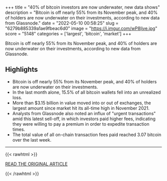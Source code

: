 +++
title = "40% of bitcoin investors are now underwater, new data shows"
description = "Bitcoin is off nearly 55% from its November peak, and 40% of holders are now underwater on their investments, according to new data from Glassnode."
date = "2022-05-10 00:58:25"
slug = "6279b885339a1ae9fbeac6d0"
image = "https://i.imgur.com/wP8Ijve.jpg"
score = "5148"
categories = ['largest', 'bitcoin', 'market']
+++

Bitcoin is off nearly 55% from its November peak, and 40% of holders are now underwater on their investments, according to new data from Glassnode.

## Highlights

- Bitcoin is off nearly 55% from its November peak, and 40% of holders are now underwater on their investments.
- In the last month alone, 15.5% of all bitcoin wallets fell into an unrealized loss.
- More than $3.15 billion in value moved into or out of exchanges, the largest amount since market hit its all-time high in November 2021.
- Analysts from Glassnode also noted an influx of "urgent transactions" amid this latest sell-off, in which investors paid higher fees, indicating they were willing to pay a premium in order to expedite transaction times.
- The total value of all on-chain transaction fees paid reached 3.07 bitcoin over the last week.

---

{{< rawhtml >}}
  <p class="article-category">
    <a target="_blank" href="https://www.cnbc.com/2022/05/09/40percent-of-bitcoin-investors-underwater-glassnode-data.html">READ THE ORIGINAL ARTICLE</a>
  </p>
{{< /rawhtml >}}
